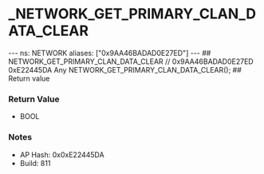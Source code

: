# _NETWORK_GET_PRIMARY_CLAN_DATA_CLEAR

--- ns: NETWORK aliases: ["0x9AA46BADAD0E27ED"] --- ## NETWORK_GET_PRIMARY_CLAN_DATA_CLEAR  // 0x9AA46BADAD0E27ED 0xE22445DA Any NETWORK_GET_PRIMARY_CLAN_DATA_CLEAR();   ## Return value

### Return Value
* BOOL

### Notes
* AP Hash: 0x0xE22445DA
* Build: 811

